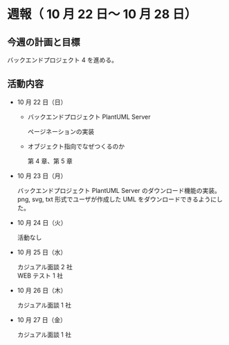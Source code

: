 # 週報（ 10 月 22 日～ 10 月 28 日）

## 今週の計画と目標

バックエンドプロジェクト 4 を進める。

## 活動内容

- 10 月 22 日（日）

  - バックエンドプロジェクト PlantUML Server

    ページネーションの実装

  - オブジェクト指向でなぜつくるのか

    第 4 章、第 5 章

- 10 月 23 日（月）

  バックエンドプロジェクト PlantUML Server のダウンロード機能の実装。  
  png, svg, txt 形式でユーザが作成した UML をダウンロードできるようにした。

- 10 月 24 日（火）

  活動なし

- 10 月 25 日（水）

  カジュアル面談 2 社  
  WEB テスト 1 社

- 10 月 26 日（木）

  カジュアル面談 1 社

- 10 月 27 日（金）

  カジュアル面談 1 社
